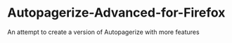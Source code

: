 # Autopagerize-Advanced-for-Firefox
An attempt to create a version of Autopagerize with more features
